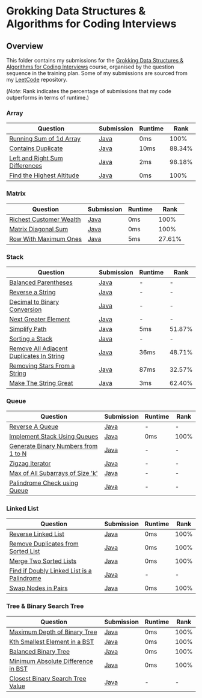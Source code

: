 # Grokking Data Structures & Algorithms for Coding Interviews

## Overview
This folder contains my submissions for the [Grokking Data Structures & Algorithms for Coding Interviews](https://www.designgurus.io/course/grokking-data-structures-for-coding-interviews) course,
organised by the question sequence in the training plan.
Some of my submissions are sourced from my [LeetCode](https://github.com/shumarb/leetcode) repository.

(*Note*: Rank indicates the percentage of submissions that my code outperforms in terms of runtime.)

### Array
| Question                                                                                                    | Submission                                                                                             | Runtime | Rank   |
|-------------------------------------------------------------------------------------------------------------|--------------------------------------------------------------------------------------------------------|---------|--------|
| [Running Sum of 1d Array](https://leetcode.com/problems/running-sum-of-1d-array/description/)               | [Java](https://github.com/shumarb/leetcode/blob/main/submissions/java/RunningSumOf1dArray.java)        | 0ms     | 100%   |
| [Contains Duplicate](https://leetcode.com/problems/contains-duplicate/description)                          | [Java](https://github.com/shumarb/leetcode/blob/main/submissions/java/ContainsDuplicate.java)          | 10ms    | 88.34% |
| [Left and Right Sum Differences](https://leetcode.com/problems/left-and-right-sum-differences/description/) | [Java](https://github.com/shumarb/leetcode/blob/main/submissions/java/LeftAndRightSumDifferences.java) | 2ms     | 98.18% |
| [Find the Highest Altitude](https://leetcode.com/problems/find-the-highest-altitude/description)            | [Java](https://github.com/shumarb/leetcode/blob/main/submissions/java/FindTheHighestAltitude.java)     | 0ms     | 100%   |

### Matrix
| Question                                                                                      | Submission                                                                                        | Runtime | Rank   |
|-----------------------------------------------------------------------------------------------|---------------------------------------------------------------------------------------------------|---------|--------|
| [Richest Customer Wealth](https://leetcode.com/problems/richest-customer-wealth/description/) | [Java](https://github.com/shumarb/leetcode/blob/main/submissions/java/RichestCustomerWealth.java) | 0ms     | 100%   |
| [Matrix Diagonal Sum](https://leetcode.com/problems/matrix-diagonal-sum/description/)         | [Java](https://github.com/shumarb/leetcode/blob/main/submissions/java/MatrixDiagonalSum.java)     | 0ms     | 100%   |
| [Row With Maximum Ones](https://leetcode.com/problems/row-with-maximum-ones//description/)    | [Java](https://github.com/shumarb/leetcode/blob/main/submissions/java/RowWithMaximumOnes.java)    | 5ms     | 27.61% |

### Stack
| Question                                                                                                                                                                | Submission                                                                                                                                                        | Runtime | Rank   |
|-------------------------------------------------------------------------------------------------------------------------------------------------------------------------|-------------------------------------------------------------------------------------------------------------------------------------------------------------------|---------|--------|
| [Balanced Parentheses](https://www.designgurus.io/course-play/grokking-data-structures-for-coding-interviews/doc/problem-1-balanced-parentheses-easy)                   | [Java](https://github.com/shumarb/designgurus/tree/main/grokking-data-structures-and-algorithms-for-coding-interviews/submissions/BalancedParentheses.java)       | -       | -      |
| [Reverse a String](https://www.designgurus.io/course-play/grokking-data-structures-for-coding-interviews/doc/problem-2-reverse-a-string-easy)                           | [Java](https://github.com/shumarb/designgurus/tree/main/grokking-data-structures-and-algorithms-for-coding-interviews/submissions/ReverseAString.java)            | -       | -      |
| [Decimal to Binary Conversion](https://www.designgurus.io/course-play/grokking-data-structures-for-coding-interviews/doc/problem-3-decimal-to-binary-conversion-medium) | [Java](https://github.com/shumarb/designgurus/tree/main/grokking-data-structures-and-algorithms-for-coding-interviews/submissions/DecimalToBinaryConversion.java) | -       | -      |
| [Next Greater Element](https://www.designgurus.io/course-play/grokking-data-structures-for-coding-interviews/doc/problem-4-next-greater-element-easy)                   | [Java](https://github.com/shumarb/designgurus/tree/main/grokking-data-structures-and-algorithms-for-coding-interviews/submissions/NextGreaterElement.java)        | -       | -      |
| [Simplify Path](https://leetcode.com/problems/simplify-path/description/)                                                                                               | [Java](https://github.com/shumarb/leetcode/blob/main/submissions/java/SimplifyPath.java)                                                                          | 5ms     | 51.87% |
| [Sorting a Stack](https://www.designgurus.io/course-play/grokking-data-structures-for-coding-interviews/doc/problem-5-sorting-a-stack-easy)                             | [Java](https://github.com/shumarb/designgurus/tree/main/grokking-data-structures-and-algorithms-for-coding-interviews/submissions/SortingAStack.java)             | -       | -      |
| [Remove All Adjacent Duplicates In String](https://leetcode.com/problems/remove-all-adjacent-duplicates-in-string/description/)                                         | [Java](https://github.com/shumarb/leetcode/blob/main/submissions/java/RemoveAllAdjacentDuplicatesInString.java)                                                   | 36ms    | 48.71% |
| [Removing Stars From a String](https://leetcode.com/problems/removing-stars-from-a-string/description/)                                                                 | [Java](https://github.com/shumarb/leetcode/blob/main/submissions/java/RemovingStarsFromAString.java)                                                              | 87ms    | 32.57% |
| [Make The String Great](https://leetcode.com/problems/make-the-string-great/description/)                                                                               | [Java](https://github.com/shumarb/leetcode/blob/main/submissions/java/MakeTheStringGreat.java)                                                                    | 3ms     | 62.40% |

### Queue
| Question                                                                                                                                                                       | Submission                                                                                                                                                            | Runtime | Rank   |
|--------------------------------------------------------------------------------------------------------------------------------------------------------------------------------|-----------------------------------------------------------------------------------------------------------------------------------------------------------------------|---------|--------|
| [Reverse A Queue](https://www.designgurus.io/course-play/grokking-data-structures-for-coding-interviews/doc/problem-1-reverse-a-queue-easy)                                    | [Java](https://github.com/shumarb/designgurus/tree/main/grokking-data-structures-and-algorithms-for-coding-interviews/submissions/ReverseAQueue.java)                 | -       | -      |
| [Implement Stack Using Queues](https://leetcode.com/problems/implement-stack-using-queues/description/)                                                                        | [Java](https://github.com/shumarb/leetcode/blob/main/submissions/java/ImplementStackUsingQueues.java)                                                                 | 0ms     | 100%   |
| [Generate Binary Numbers from 1 to N](https://www.designgurus.io/course-play/grokking-data-structures-for-coding-interviews/doc/problem-3-generate-binary-numbers-from-1-to-n) | [Java](https://github.com/shumarb/designgurus/tree/main/grokking-data-structures-and-algorithms-for-coding-interviews/submissions/GenerateBinaryNumbersFromIToN.java) | -       | -      |
| [Zigzag Iterator](https://www.designgurus.io/course-play/grokking-data-structures-for-coding-interviews/doc/problem-5-zigzag-iterator-medium)                                  | [Java](https://github.com/shumarb/designgurus/tree/main/grokking-data-structures-and-algorithms-for-coding-interviews/submissions/ZigzagIterator.java)                | -       | -      |
| [Max of All Subarrays of Size 'k'](https://www.designgurus.io/course-play/grokking-data-structures-for-coding-interviews/doc/problem-6-max-of-all-subarrays-of-size-k)         | [Java](https://github.com/shumarb/designgurus/tree/main/grokking-data-structures-and-algorithms-for-coding-interviews/submissions/MaxOfAllSubarraysOfSizeK.java)      | -       | -      |
| [Palindrome Check using Queue](https://www.designgurus.io/course-play/grokking-data-structures-for-coding-interviews/doc/problem-4-palindrome-check-using-queue-easy)          | [Java](https://github.com/shumarb/designgurus/tree/main/grokking-data-structures-and-algorithms-for-coding-interviews/submissions/PalindromeCheckUsingQueue.java)     | -       | -      |

### Linked List
| Question                                                                                                                                                                                          | Submission                                                                                                                                                                  | Runtime | Rank |
|---------------------------------------------------------------------------------------------------------------------------------------------------------------------------------------------------|-----------------------------------------------------------------------------------------------------------------------------------------------------------------------------|---------|------|
| [Reverse Linked List](https://leetcode.com/problems/reverse-linked-list/description/)                                                                                                             | [Java](https://github.com/shumarb/leetcode/blob/main/submissions/java/ReverseLinkedList.java)                                                                               | 0ms     | 100% |
| [Remove Duplicates from Sorted List](https://leetcode.com/problems/remove-duplicates-from-sorted-list/description/)                                                                               | [Java](https://github.com/shumarb/leetcode/blob/main/submissions/java/RemoveDuplicatesFromSortedList.java)                                                                  | 0ms     | 100% |
| [Merge Two Sorted Lists](https://leetcode.com/problems/merge-two-sorted-lists/description/)                                                                                                       | [Java](https://github.com/shumarb/leetcode/blob/main/submissions/java/MergeTwoSortedLists.java)                                                                             | 0ms     | 100% |
| [Find if Doubly Linked List is a Palindrome](https://www.designgurus.io/course-play/grokking-data-structures-for-coding-interviews/doc/problem-4-find-if-doubly-linked-list-is-a-palindrome-easy) | [Java](https://github.com/shumarb/designgurus/tree/main/grokking-data-structures-and-algorithms-for-coding-interviews/submissions/FindIfDoublyLinkedListIsAPalindrome.java) | -       | -    |
| [Swap Nodes in Pairs](https://leetcode.com/problems/swap-nodes-in-pairs/description/)                                                                                                             | [Java](https://github.com/shumarb/leetcode/blob/main/submissions/java/SwapNodesInPairs.java)                                                                                | 0ms     | 100% |

### Tree & Binary Search Tree
| Question                                                                                                                                                              | Submission                                                                                                                                                           | Runtime | Rank |
|-----------------------------------------------------------------------------------------------------------------------------------------------------------------------|----------------------------------------------------------------------------------------------------------------------------------------------------------------------|---------|------|
| [Maximum Depth of Binary Tree](https://leetcode.com/problems/maximum-depth-of-binary-tree/description/)                                                               | [Java](https://github.com/shumarb/leetcode/blob/main/submissions/java/MaximumDepthOfBinaryTree.java)                                                                 | 0ms     | 100% |
| [Kth Smallest Element in a BST](https://leetcode.com/problems/kth-smallest-element-in-a-bst/description/)                                                             | [Java](https://github.com/shumarb/leetcode/blob/main/submissions/java/KthSmallestElementInABST.java)                                                                 | 0ms     | 100% |
| [Balanced Binary Tree](https://leetcode.com/problems/balanced-binary-tree/description/)                                                                               | [Java](https://github.com/shumarb/leetcode/blob/main/submissions/java/BalancedBinaryTree.java)                                                                       | 0ms     | 100% |
| [Minimum Absolute Difference in BST](https://leetcode.com/problems/minimum-absolute-difference-in-bst/description/)                                                   | [Java](https://github.com/shumarb/leetcode/blob/main/submissions/java/MinimumAbsoluteDifferenceInBST.java)                                                           | 0ms     | 100% |
| [Closest Binary Search Tree Value](https://www.designgurus.io/course-play/grokking-data-structures-for-coding-interviews/doc/closest-binary-search-tree-value-medium) | [Java](https://github.com/shumarb/designgurus/tree/main/grokking-data-structures-and-algorithms-for-coding-interviews/submissions/ClosestBinarySearchTreeValue.java) | -       | -    |
